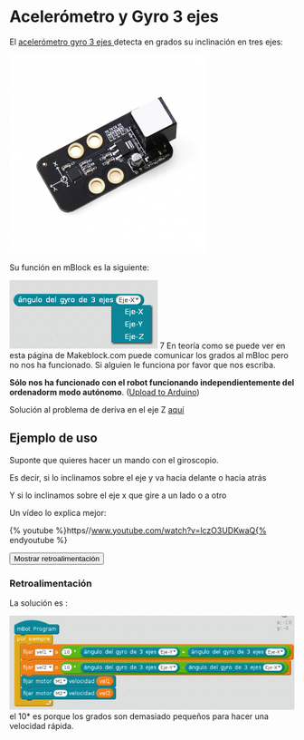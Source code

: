 
# Acelerómetro y Gyro 3 ejes

El [acelerómetro gyro 3 ejes ](https://www.makeblock.es/productos/sensor_acelerometro_gyro/)detecta en grados su inclinación en tres ejes:

![](img/EL_GYRO_makeblock_EL_GYRO.jpg)

Su función en mBlock es la siguiente: 

![](img/instrucciongyro.png)
7
En teoría como se puede ver en esta página de Makeblock.com puede comunicar los grados al mBloc pero no nos ha funcionado. Si alguien le funciona por favor que nos escriba.

**Sólo nos ha funcionado con el robot funcionando independientemente del ordenadorm modo autónomo**. ([Upload to Arduino](http://aularagon.catedu.es/materialesaularagon2013/mbot/M3/upload_to_arduino.html))

Solución al problema de deriva en el eje Z [aquí](https://www.youtube.com/watch?v=EpmbZtbfs9Y)

## Ejemplo de uso

Suponte que quieres hacer un mando con el giroscopio.

Es decir, si lo inclinamos sobre el eje y va hacia delante o hacia atrás

Y si lo inclinamos sobre el eje x que gire a un lado o a otro

Un vídeo lo explica mejor:

{% youtube %}https//www.youtube.com/watch?v=lczO3UDKwaQ{% endyoutube %}
<script type="text/javascript">var feedback1_93text = "Mostrar retroalimentación";</script><input type="button" name="toggle-feedback-1_93" value="Mostrar retroalimentación" class="feedbackbutton" onclick="$exe.toggleFeedback(this,true);return false" />

### Retroalimentación

La solución es :

![](img/programamandogyro.png)
el 10* es porque los grados son demasiado pequeños para hacer una velocidad rápida.

